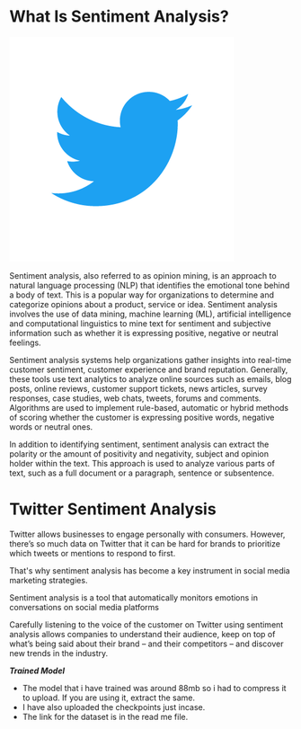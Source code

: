 # What Is Sentiment Analysis?
![image](https://github.com/rahulrao9/Twitter-Sentiment-Analysis/blob/main/twitter.png)

Sentiment analysis, also referred to as opinion mining, is an approach to natural language processing (NLP) that identifies the emotional tone behind a body of text. This is a popular way for organizations to determine and categorize opinions about a product, service or idea. Sentiment analysis involves the use of data mining, machine learning (ML), artificial intelligence and computational linguistics to mine text for sentiment and subjective information such as whether it is expressing positive, negative or neutral feelings.

Sentiment analysis systems help organizations gather insights into real-time customer sentiment, customer experience and brand reputation. Generally, these tools use text analytics to analyze online sources such as emails, blog posts, online reviews, customer support tickets, news articles, survey responses, case studies, web chats, tweets, forums and comments. Algorithms are used to implement rule-based, automatic or hybrid methods of scoring whether the customer is expressing positive words, negative words or neutral ones.

In addition to identifying sentiment, sentiment analysis can extract the polarity or the amount of positivity and negativity, subject and opinion holder within the text. This approach is used to analyze various parts of text, such as a full document or a paragraph, sentence or subsentence.

# Twitter Sentiment Analysis

Twitter allows businesses to engage personally with consumers. However, there’s so much data on Twitter that it can be hard for brands to prioritize which tweets or mentions to respond to first.

That's why sentiment analysis has become a key instrument in social media marketing strategies.

Sentiment analysis is a tool that automatically monitors emotions in conversations on social media platforms

Carefully listening to the voice of the customer on Twitter using sentiment analysis allows companies to understand their audience, keep on top of what’s being said about their brand – and their competitors – and discover new trends in the industry.

***Trained Model***
* The model that i have trained was around 88mb so i had to compress it to upload. If you are using it, extract the same.
* I have also uploaded the checkpoints just incase.
* The link for the dataset is in the read me file.
